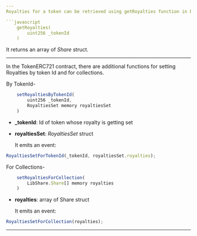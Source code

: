 ```yaml
---
Royalties for a token can be retrieved using getRoyalties function in both (PNDC_ERC721 and TokenERC721) contracts.

```javascript
    getRoyalties(
        uint256 _tokenId
    )
```

It returns an array of _Share_ struct.

***

In the TokenERC721 contract, there are additional functions for setting Royalties by token Id and for collections.

By TokenId-

```javascript
    setRoyaltiesByTokenId(
        uint256 _tokenId,
        RoyaltiesSet memory royaltiesSet
    )
```

- **\_tokenId**: Id of token whose royalty is getting set
- **royaltiesSet**: _RoyaltiesSet_ struct

  It emits an event:

```javascript
RoyaltiesSetForTokenId(_tokenId, royaltiesSet.royalties);
```

For Collections-

```javascript
    setRoyaltiesForCollection(
        LibShare.Share[] memory royalties
    )
```

- **royalties**: array of Share struct

  It emits an event:

```javascript
RoyaltiesSetForCollection(royalties);
```

---
```

